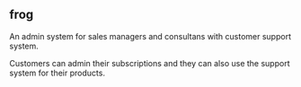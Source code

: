frog
----
An admin system for sales managers and consultans with customer support system. 

Customers can admin their subscriptions and they can also use the support system for their products.
